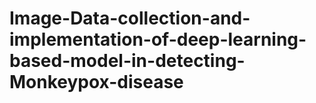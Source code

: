 # Image-Data-collection-and-implementation-of-deep-learning-based-model-in-detecting-Monkeypox-disease